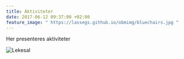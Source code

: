```yaml
---
title: Aktiviteter
date: 2017-06-12 09:37:00 +02:00
feature_image: " https://lassegs.github.io/obmimg/bluechairs.jpg "
---
```


Her presenteres aktiviteter

![Lekesal](https://lassegs.github.io/obmimg/IMG_3333.jpg)